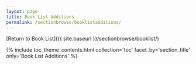 ```yaml
---
layout: page
title: Book List Additions
permalink: /sectionbrowse/booklistadditions/
---
```


[Return to Book List]({{ site.baseurl }}/sectionbrowse/booklist/)

{% include toc_theme_contents.html collection='toc' facet_by='section_title' only='Book List Additions' %}
